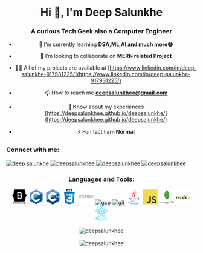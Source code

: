 <center><h1 align="center">Hi 👋, I'm Deep Salunkhe</h1>
<h3 align="center">A curious Tech Geek also a Computer Engineer</h3>

- 🌱 I’m currently learning **DSA,ML,AI and much more😁**

- 👯 I’m looking to collaborate on **MERN related Project**

- 👨‍💻 All of my projects are available at [https://www.linkedin.com/in/deep-salunkhe-917931225/](https://www.linkedin.com/in/deep-salunkhe-917931225/)

- 📫 How to reach me **deepsalunkhee@gmail.com**

- 📄 Know about my experiences [https://deepsalunkhee.github.io/deepsalunkhe/](https://deepsalunkhee.github.io/deepsalunkhe/)

- ⚡ Fun fact **I am Normal**

<h3 align="left">Connect with me:</h3>
<p align="left">
<a href="https://linkedin.com/in/deep salunkhe" target="blank"><img align="center" src="https://raw.githubusercontent.com/rahuldkjain/github-profile-readme-generator/master/src/images/icons/Social/linked-in-alt.svg" alt="deep salunkhe" height="30" width="40" /></a>
<a href="https://www.codechef.com/users/deepsalunkhee" target="blank"><img align="center" src="https://cdn.jsdelivr.net/npm/simple-icons@3.1.0/icons/codechef.svg" alt="deepsalunkhee" height="30" width="40" /></a>
<a href="https://codeforces.com/profile/deepsalunkhee" target="blank"><img align="center" src="https://raw.githubusercontent.com/rahuldkjain/github-profile-readme-generator/master/src/images/icons/Social/codeforces.svg" alt="deepsalunkhee" height="30" width="40" /></a>
<a href="https://auth.geeksforgeeks.org/user/deepsalunkhee" target="blank"><img align="center" src="https://raw.githubusercontent.com/rahuldkjain/github-profile-readme-generator/master/src/images/icons/Social/geeks-for-geeks.svg" alt="deepsalunkhee" height="30" width="40" /></a>
</p>

<h3 align="center">Languages and Tools:</h3>
<p align="center"> <a href="https://getbootstrap.com" target="_blank" rel="noreferrer"> <img src="https://raw.githubusercontent.com/devicons/devicon/master/icons/bootstrap/bootstrap-plain-wordmark.svg" alt="bootstrap" width="40" height="40"/> </a> <a href="https://www.cprogramming.com/" target="_blank" rel="noreferrer"> <img src="https://raw.githubusercontent.com/devicons/devicon/master/icons/c/c-original.svg" alt="c" width="40" height="40"/> </a> <a href="https://www.w3schools.com/cpp/" target="_blank" rel="noreferrer"> <img src="https://raw.githubusercontent.com/devicons/devicon/master/icons/cplusplus/cplusplus-original.svg" alt="cplusplus" width="40" height="40"/> </a> <a href="https://www.w3schools.com/css/" target="_blank" rel="noreferrer"> <img src="https://raw.githubusercontent.com/devicons/devicon/master/icons/css3/css3-original-wordmark.svg" alt="css3" width="40" height="40"/> </a> <a href="https://expressjs.com" target="_blank" rel="noreferrer"> <img src="https://raw.githubusercontent.com/devicons/devicon/master/icons/express/express-original-wordmark.svg" alt="express" width="40" height="40"/> </a> <a href="https://cloud.google.com" target="_blank" rel="noreferrer"> <img src="https://www.vectorlogo.zone/logos/google_cloud/google_cloud-icon.svg" alt="gcp" width="40" height="40"/> </a> <a href="https://git-scm.com/" target="_blank" rel="noreferrer"> <img src="https://www.vectorlogo.zone/logos/git-scm/git-scm-icon.svg" alt="git" width="40" height="40"/> </a> <a href="https://www.java.com" target="_blank" rel="noreferrer"> <img src="https://raw.githubusercontent.com/devicons/devicon/master/icons/java/java-original.svg" alt="java" width="40" height="40"/> </a> <a href="https://developer.mozilla.org/en-US/docs/Web/JavaScript" target="_blank" rel="noreferrer"> <img src="https://raw.githubusercontent.com/devicons/devicon/master/icons/javascript/javascript-original.svg" alt="javascript" width="40" height="40"/> </a> <a href="https://www.mongodb.com/" target="_blank" rel="noreferrer"> <img src="https://raw.githubusercontent.com/devicons/devicon/master/icons/mongodb/mongodb-original-wordmark.svg" alt="mongodb" width="40" height="40"/> </a> <a href="https://nodejs.org" target="_blank" rel="noreferrer"> <img src="https://raw.githubusercontent.com/devicons/devicon/master/icons/nodejs/nodejs-original-wordmark.svg" alt="nodejs" width="40" height="40"/> </a> <a href="https://reactjs.org/" target="_blank" rel="noreferrer"> <img src="https://raw.githubusercontent.com/devicons/devicon/master/icons/react/react-original-wordmark.svg" alt="react" width="40" height="40"/> </a> </p>

<p><img align="center" src="https://github-readme-stats.vercel.app/api/top-langs?username=deepsalunkhee&show_icons=true&locale=en&layout=compact" alt="deepsalunkhee" /></p>

<p><img align="center" src="https://github-readme-streak-stats.herokuapp.com/?user=deepsalunkhee&" alt="deepsalunkhee" /></p>
  
 </center>

<!---
deepsalunkhee/deepsalunkhee is a ✨ special ✨ repository because its `README.md` (this file) appears on your GitHub profile.
You can click the Preview link to take a look at your changes.
--->
